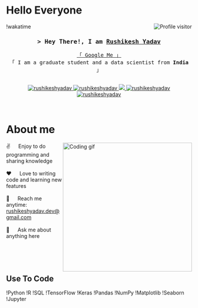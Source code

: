<h1>Hello Everyone</h1>

<!--
<h2 align="center">
  Welcome to Rushikesh Yadav's World!
  <img src="https://media.giphy.com/media/hvRJCLFzcasrR4ia7z/giphy.gif" width="28">
</h2>
-->

<!--
<p align="center">
  <a href="https://github.com/rushikeshyadav"><img src="https://readme-typing-svg.herokuapp.com/?lines=Graduate%20Student;Data%20Scientist;Machine%20Learning%20Enthusiast;Always%20learning%20new%20things&center=true&width=380&height=45"></a>
</p>

 -->

<a href="https://komarev.com/ghpvc/?username=rushikeshyadav">
  <img align="right" src="https://komarev.com/ghpvc/?username=rushikeshyadav&label=Visitors&color=0e75b6&style=flat" alt="Profile visitor" />
</a>


!wakatime

<!-- Intro  -->
<h3 align="center">
        <samp>> Hey There!, I am
                <b><a target="_blank" href="https://rushikeshyadav.com">Rushikesh Yadav</a></b>
        </samp>
</h3>


<p align="center"> 
  <samp>
    <a href="https://www.google.com/search?q=Rushikesh+Yadav">「 Google Me 」</a>
    <br>
    「 I am a graduate student and a data scientist from <b>India</b> 」
    <br>
    <br>
  </samp>
</p>

<p align="center">
 <a href="https://rushikeshyadav.com" target="blank">
  <img src="https://img.shields.io/badge/Website-DC143C?style=for-the-badge&logo=medium&logoColor=white" alt="rushikeshyadav" />
 </a>
 <a href="https://linkedin.com/in/rushikesh-yadav" target="_blank">
  <img src="https://img.shields.io/badge/LinkedIn-0077B5?style=for-the-badge&logo=linkedin&logoColor=white" alt="rushikeshyadav"/>
 </a>
 <!-- <a href="https://dev.to/rushikeshyadav" target="_blank">
  <img src="https://img.shields.io/badge/dev.to-0A0A0A?style=for-the-badge&logo=dev.to&logoColor=white" alt="rushikeshyadav" />
 </a> -->
 <a href="https://twitter.com/_rushikeshyadav" target="_blank">
  <img src="https://img.shields.io/badge/Twitter-1DA1F2?style=for-the-badge&logo=twitter&logoColor=white" />
 </a>
 <a href="https://instagram.com/_rushikeshyadav" target="_blank">
  <img src="https://img.shields.io/badge/Instagram-fe4164?style=for-the-badge&logo=instagram&logoColor=white" alt="rushikeshyadav" />
 </a> 
 <a href="https://facebook.com/rushikeshyadav.dev" target="_blank">
  <img src="https://img.shields.io/badge/Facebook-20BEFF?&style=for-the-badge&logo=facebook&logoColor=white" alt="rushikeshyadav"  />
  </a> 
</p>
<br />

<!-- About Section -->
 # About me
 
<p>
 <img align="right" width="350" src="/assets/programmer.gif" alt="Coding gif" />
  
 ✌️   Enjoy to do programming and sharing knowledge <br/><br/>
 ❤️   Love to writing code and learning new features<br/><br/>
 📧   Reach me anytime: rushikeshyadav.dev@gmail.com<br/><br/>
 💬   Ask me about anything here

</p>

<br/>
<br/>
<br/>

## Use To Code

!Python
!R
!SQL
!TensorFlow
!Keras
!Pandas
!NumPy
!Matplotlib
!Seaborn
!Jupyter
